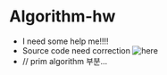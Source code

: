 # Algorithm-hw
* I need some help me!!!!
* Source code need correction ![here]("Algorithm-hw/WGjava.md")
* // prim algorithm 부분...
